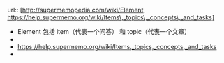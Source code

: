 url:: [http://supermemopedia.com/wiki/Element, https://help.supermemo.org/wiki/Items\,_topics\,_concepts\,_and_tasks]

- Element 包括 item（代表一个问答） 和 topic（代表一个文章）
-
- https://help.supermemo.org/wiki/Items,_topics,_concepts,_and_tasks
-